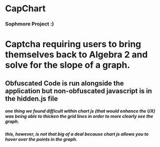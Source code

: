 # CapChart
### Sophmore Project :)

# Captcha requiring users to bring themselves back to Algebra 2 and solve for the slope of a graph.
## Obfuscated Code is run alongside the application but non-obfuscated javascript is in the hidden.js file


##### one thing we found difficult within chart js (that would enhance the UX) was being able to thicken the grid lines in order to more clearly see the graph.
##### this, however, is not that big of a deal because chart js allows you to hover over the points in the graph. 